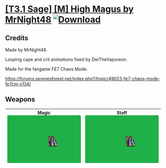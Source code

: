 # [\[T3.1 Sage\] \[M\] High Magus by MrNight48](./) [![Download](https://img.shields.io/badge/Download-Click%20Here!-red)](https://minhaskamal.github.io/DownGit/#/home?url=https://github.com/Klokinator/FE-Repo/tree/main/Battle%20Animations%2FMagi%20-%20Nature-Type%2F%5BT3.1%20Sage%5D%20%5BM%5D%20High%20Magus%20by%20MrNight48)
## Credits

Made by MrNight48.

Looping cape and crit animations fixed by DerTheVaporeon.

Made for the fangame FE7 Chaos Mode.

https://forums.serenesforest.net/index.php?/topic/49023-fe7-chaos-mode-fe7cm-v134/

## Weapons

| <b>Magic</b><br/><img alt="Magic animation" src="./6.%20Magic/Magic.gif"/> | <b>Staff</b><br/><img alt="Staff animation" src="./7.%20Staff/Staff.gif"/> |
| :---: | :---: |
